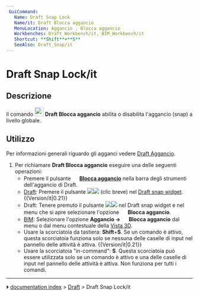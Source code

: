 ```yaml
---
 GuiCommand:
   Name: Draft Snap Lock
   Name/it: Draft Blocca aggancio
   MenuLocation: Aggancio , Blocca aggancio
   Workbenches: Draft_Workbench/it, BIM_Workbench/it
   Shortcut: **Shift**+**S**
   SeeAlso: Draft_Snap/it
---
```


# Draft Snap Lock/it



## Descrizione

Il comando <img alt="" src=images/Draft_Snap_Lock.svg  style="width:24px;"> **Draft Blocca aggancio** abilita o disabilita l\'aggancio (snap) a livello globale.



## Utilizzo

Per informazioni generali riguardo gli agganci vedere [Draft Aggancio](Draft_Snap/it.md).

1.  Per richiamare **Draft Blocca aggancio** eseguire una delle seguenti operazioni:
    -   Premere il pulsante **<img src="images/Draft_Snap_Lock.svg" width=16px> [Blocca aggancio](Draft_Snap_Lock/it.md)** nella barra degli strumenti dell\'aggancio di Draft.
    -   [Draft](Draft_Workbench/it.md): Premere il pulsante **<img src="images/Draft_Snap_Lock.svg" width=x16px><img src="images/Toolbar_flyout_arrow.svg" width=x16px>** (clic breve) nel [Draft snap widget](Draft_snap_widget/it.md). {{Version/it|0.21}}
    -   Draft: Tenere premuto il pulsante **<img src="images/Draft_Snap_Lock.svg" width=x16px><img src="images/Toolbar_flyout_arrow.svg" width=x16px>** nel Draft snap widget e nel menu che si apre selezionare l\'opzione **<img src="images/Draft_Snap_Lock.svg" width=16px> Blocca aggancio**.
    -   [BIM](BIM_Workbench/it.md): Selezionare l\'opzione **Aggancio → <img src="images/Draft_Snap_Lock.svg" width=16px> Blocca aggancio** dal menu o dal menu contestuale della [Vista 3D](3D_view/it.md).
    -   Usare la scorciatoia da tastiera: **Shift**+**S**. Se un comando è attivo, questa scorciatoia funziona solo se nessuna delle caselle di input nel pannello delle attività è attiva. {{Version/it|0.21}}
    -   Usare la scorciatoia \"in-command\": **S**. Questa scorciatoia può essere utilizzata solo se un comando è attivo e una delle caselle di input nel pannello delle attività è attiva. Non funziona per tutti i comandi.



---
⏵ [documentation index](../README.md) > [Draft](Draft_Workbench.md) > Draft Snap Lock/it
